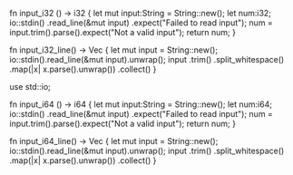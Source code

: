 
fn input_i32 () -> i32 {
    let mut input:String = String::new();
    let num:i32;
    io::stdin()
        .read_line(&mut input)
        .expect("Failed to read input");
    num = input.trim().parse().expect("Not a valid input");
    return num;
}

fn input_i32_line() -> Vec<i32> {
    let mut input = String::new();
    io::stdin().read_line(&mut input).unwrap();
    input
        .trim()
        .split_whitespace()
        .map(|x| x.parse().unwrap())
        .collect()
}

use std::io;

fn input_i64 () -> i64 {
    let mut input:String = String::new();
    let num:i64;
    io::stdin()
        .read_line(&mut input)
        .expect("Failed to read input");
    num = input.trim().parse().expect("Not a valid input");
    return num;
}

fn input_i64_line() -> Vec<i64> {
    let mut input = String::new();
    io::stdin().read_line(&mut input).unwrap();
    input
        .trim()
        .split_whitespace()
        .map(|x| x.parse().unwrap())
        .collect()
}
